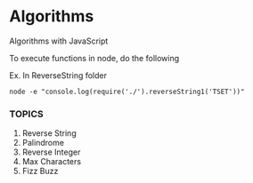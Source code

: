 # Algorithms
Algorithms with JavaScript

To execute functions in node, do the following

Ex. In ReverseString folder
```
node -e "console.log(require('./').reverseString1('TSET'))"
```

### TOPICS ###
1. Reverse String
2. Palindrome
3. Reverse Integer
4. Max Characters
5. Fizz Buzz
